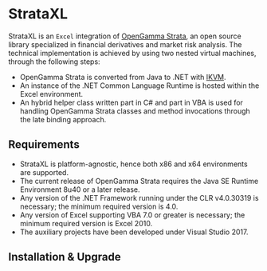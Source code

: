 # StrataXL

StrataXL is an `Excel` integration of [OpenGamma Strata](http://strata.opengamma.io/), an open source library specialized in financial derivatives and market risk analysis. The technical implementation is achieved by using two nested virtual machines, through the following steps:

* OpenGamma Strata is converted from Java to .NET with [IKVM](https://www.ikvm.net/).
* An instance of the .NET Common Language Runtime is hosted within the Excel environment.
* An hybrid helper class written part in C# and part in VBA is used for handling OpenGamma Strata classes and method invocations through the late binding approach.

## Requirements

 * StrataXL is platform-agnostic, hence both x86 and x64 environments are supported.
 * The current release of OpenGamma Strata requires the Java SE Runtime Environment 8u40 or a later release.
 * Any version of the .NET Framework running under the CLR v4.0.30319 is necessary; the minimum required version is 4.0.
 * Any version of Excel supporting VBA 7.0 or greater is necessary; the minimum required version is Excel 2010.
 * The auxiliary projects have been developed under Visual Studio 2017.

## Installation & Upgrade


